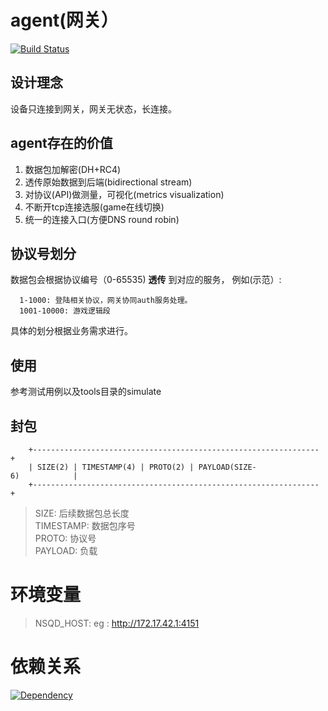 # agent(网关）
[![Build Status](https://travis-ci.org/gonet2/agent.svg?branch=master)](https://travis-ci.org/gonet2/agent)

## 设计理念
设备只连接到网关，网关无状态，长连接。        

## agent存在的价值           
1. 数据包加解密(DH+RC4)         
2. 透传原始数据到后端(bidirectional stream)
3. 对协议(API)做测量，可视化(metrics visualization)
4. 不断开tcp连接选服(game在线切换)
5. 统一的连接入口(方便DNS round robin)

## 协议号划分
数据包会根据协议编号（0-65535) **透传** 到对应的服务， 例如(示范）:      

      1-1000: 登陆相关协议，网关协同auth服务处理。
      1001-10000: 游戏逻辑段
      
具体的划分根据业务需求进行。

## 使用
参考测试用例以及tools目录的simulate

## 封包
 
        +----------------------------------------------------------------+     
        | SIZE(2) | TIMESTAMP(4) | PROTO(2) | PAYLOAD(SIZE-6)            |     
        +----------------------------------------------------------------+     
        
> SIZE: 后续数据包总长度         
> TIMESTAMP: 数据包序号           
> PROTO: 协议号           
> PAYLOAD: 负载           

# 环境变量
> NSQD_HOST: eg : http://172.17.42.1:4151

# 依赖关系
[![Dependency](http://gonet2.github.io/agent.svg)](http://gonet2.github.io/agent.svg)
